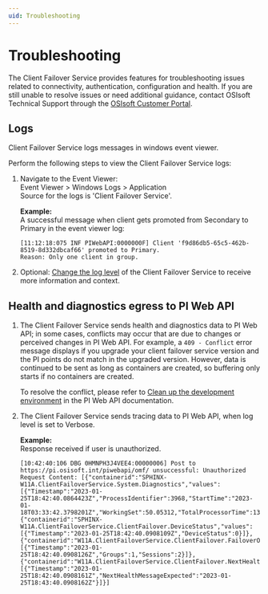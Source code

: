 ```yaml
---
uid: Troubleshooting
---
```


# Troubleshooting

The Client Failover Service provides features for troubleshooting issues related to connectivity, authentication, configuration and health. If you are still unable to resolve issues or need additional guidance, contact OSIsoft Technical Support through the [OSIsoft Customer Portal](https://my.osisoft.com/).

## Logs

Client Failover Service logs messages in windows event viewer.

Perform the following steps to view the Client Failover Service logs:

1. Navigate to the Event Viewer: <br> 
   Event Viewer > Windows Logs > Application <br>
   Source for the logs is 'Client Failover Service'.
   
   **Example:**<br> A successful message when client gets promoted from Secondary to Primary in the event viewer log:

    ```
    [11:12:18:075 INF PIWebAPI:0000000F] Client 'f9d86db5-65c5-462b-8519-8d332dbcaf66' promoted to Primary. 
    Reason: Only one client in group.
    ```

2. Optional: [Change the log level](/content/configuration/log-levels.md) of the Client Failover Service to receive more information and context. 

## Health and diagnostics egress to PI Web API

1. The Client Failover Service sends health and diagnostics data to PI Web API; in some cases, conflicts may occur that are due to changes or perceived changes in PI      Web API. For example, a `409 - Conflict` error message displays if you upgrade your client failover service version and the PI points do not match in the upgraded      version. However, data is continued to be sent as long as containers are created, so buffering only starts if no containers are created.

   To resolve the conflict, please refer to [Clean up the development environment](https://docs.aveva.com/bundle/omf-with-pi-web-api/page/clean-up-the-development-environment.html) in the PI Web API documentation.

2. The Client Failover Service sends tracing data to PI Web API, when log level is set to Verbose.
   
   **Example:**<br> Response received if user is unauthorized. 
   
   ```
   [10:42:40:106 DBG 0HMNPH3J4VEE4:00000006] Post to https://pi.osisoft.int/piwebapi/omf/ unsuccessful: Unauthorized
   Request Content: [{"containerid":"SPHINX-W11A.ClientFailoverService.System.Diagnostics","values":[{"Timestamp":"2023-01-25T18:42:40.0864423Z","ProcessIdentifier":3968,"StartTime":"2023-01-18T03:33:42.3798201Z","WorkingSet":50.05312,"TotalProcessorTime":135.875,"TotalUserProcessorTime":89.203125,"TotalPrivilegedProcessorTime":46.671875,"ThreadCount":25,"HandleCount":1001,"ManagedMemorySize":12.735408,"PrivateMemorySize":73.998336,"PeakPagedMemorySize":74.002432,"StorageTotalSize":107027.099648,"StorageFreeSpace":64866.410496}]},{"containerid":"SPHINX-W11A.ClientFailoverService.ClientFailover.DeviceStatus","values":[{"Timestamp":"2023-01-25T18:42:40.0908109Z","DeviceStatus":0}]},{"containerid":"W11A.ClientFailoverService.ClientFailover.FailoverObjectCount","values":[{"Timestamp":"2023-01-25T18:42:40.0908126Z","Groups":1,"Sessions":2}]},{"containerid":"W11A.ClientFailoverService.ClientFailover.NextHealthMessageExpected","values":[{"Timestamp":"2023-01-25T18:42:40.0908161Z","NextHealthMessageExpected":"2023-01-25T18:43:40.0908162Z"}]}]
   ```
